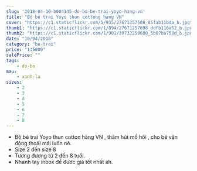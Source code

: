 ```yaml
---
slug: '2018-04-10-b004145-do-bo-be-trai-yoyo-hang-vn'
title: "Bộ bé trai Yoyo thun cottong hàng VN"
cover: "https://c1.staticflickr.com/1/935/27671257508_85fab11bda_b.jpg"
thumb1: "https://c1.staticflickr.com/1/894/27671257098_ddfb116a52_b.jpg"
thumb2: "https://c1.staticflickr.com/1/901/39732250600_5b07ba758d_b.jpg"
date: "10/04/2018"
category: "be-trai"
price: "145000"
salePrice: ""
tags:
    - do-bo
mau:
    - xanh-la
sizes:
    - 2
    - 3
    - 4
    - 5
    - 6
    - 7
    - 8
---
```


- Bộ bé trai Yoyo thun cotton hàng VN , thâm hút mồ hôi , cho bé vận động thoải mái luôn nè. 
- Size 2 đến size 8 
- Tương đương từ 2 đến 8 tuổi. 
- Nhanh tay inbox để đươc giá tốt nhất ah.